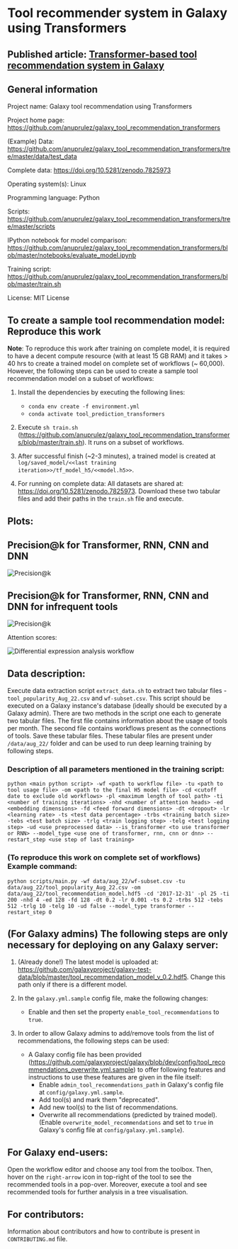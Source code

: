 # Tool recommender system in Galaxy using Transformers

## Published article: [Transformer-based tool recommendation system in Galaxy](https://doi.org/10.1186/s12859-023-05573-w)

## General information

Project name: Galaxy tool recommendation using Transformers

Project home page: https://github.com/anuprulez/galaxy_tool_recommendation_transformers

(Example) Data: https://github.com/anuprulez/galaxy_tool_recommendation_transformers/tree/master/data/test_data

Complete data: https://doi.org/10.5281/zenodo.7825973

Operating system(s): Linux

Programming language: Python

Scripts: https://github.com/anuprulez/galaxy_tool_recommendation_transformers/tree/master/scripts

IPython notebook for model comparison: https://github.com/anuprulez/galaxy_tool_recommendation_transformers/blob/master/notebooks/evaluate_model.ipynb

Training script: https://github.com/anuprulez/galaxy_tool_recommendation_transformers/blob/master/train.sh

License: MIT License

## To create a sample tool recommendation model: Reproduce this work

**Note**: To reproduce this work after training on complete model, it is required to have a decent compute resource (with at least 15 GB RAM) and it takes > 40 hrs to create a trained model on complete set of workflows (~ 60,000). However, the following steps can be used to create a sample tool recommendation model on a subset of workflows:

1. Install the dependencies by executing the following lines:
    *    `conda env create -f environment.yml`
    *    `conda activate tool_prediction_transformers`

2. Execute `sh train.sh` (https://github.com/anuprulez/galaxy_tool_recommendation_transformers/blob/master/train.sh). It runs on a subset of workflows.

3. After successful finish (~2-3 minutes), a trained model is created at `log/saved_model/<<last training iteration>>/tf_model_h5/<<model.h5>>`.
4. For running on complete data: All datasets are shared at: https://doi.org/10.5281/zenodo.7825973. Download these two tabular files and add their paths in the `train.sh` file and execute.

## Plots:

## Precision@k for Transformer, RNN, CNN and DNN

![Precision@k](https://raw.githubusercontent.com/anuprulez/galaxy_tool_recommendation_transformers/master/plots/prec_k_transformer_rnn_cnn_dnn.png "Precision@k")

## Precision@k for Transformer, RNN, CNN and DNN for infrequent tools

![Precision@k](https://raw.githubusercontent.com/anuprulez/galaxy_tool_recommendation_transformers/master/plots/prec_low_prec.png "Precision@k")

Attention scores:

![Differential expression analysis workflow](https://raw.githubusercontent.com/anuprulez/galaxy_tool_recommendation_transformers/master/plots/attention_featurecounts_1_run_2_step_40000.png "Differential expression analysis workflow")

## Data description:

Execute data extraction script `extract_data.sh` to extract two tabular files - `tool_popularity_Aug_22.csv` and `wf-subset.csv`. This script should be executed on a Galaxy instance's database (ideally should be executed by a Galaxy admin). There are two methods in the script one each to generate two tabular files. The first file contains information about the usage of tools per month. The second file contains workflows present as the connections of tools. Save these tabular files. These tabular files are present under `/data/aug_22/` folder and can be used to run deep learning training by following steps.

### Description of all parameters mentioned in the training script:

`python <main python script> -wf <path to workflow file> -tu <path to tool usage file> -om <path to the final H5 model file> -cd <cutoff date to exclude old workflows> -pl <maximum length of tool path> -ti <number of training iterations> -nhd <number of attention heads> -ed <embedding dimensions> -fd <feed forward dimensions> -dt <dropout> -lr <learning rate> -ts <test data percentage> -trbs <training batch size> -tebs <test batch size> -trlg <train logging step> -telg <test logging step> -ud <use preprocessed data> --is_transformer <to use transformer or RNN> --model_type <use one of transformer, rnn, cnn or dnn> --restart_step <use step of last training>`

### (To reproduce this work on complete set of workflows) Example command:

   `python scripts/main.py -wf data/aug_22/wf-subset.csv -tu data/aug_22/tool_popularity_Aug_22.csv -om data/aug_22/tool_recommendation_model.hdf5 -cd '2017-12-31' -pl 25 -ti 200 -nhd 4 -ed 128 -fd 128 -dt 0.2 -lr 0.001 -ts 0.2 -trbs 512 -tebs 512 -trlg 10 -telg 10 -ud false --model_type transformer --restart_step 0`

## (For Galaxy admins) The following steps are only necessary for deploying on any Galaxy server:

1. (Already done!) The latest model is uploaded at: https://github.com/galaxyproject/galaxy-test-data/blob/master/tool_recommendation_model_v_0.2.hdf5. Change this path only if there is a different model.

2. In the `galaxy.yml.sample` config file, make the following changes:
    - Enable and then set the property `enable_tool_recommendations` to `true`.

3. In order to allow Galaxy admins to add/remove tools from the list of recommendations, the following steps can be used:
    - A Galaxy config file has been provided (https://github.com/galaxyproject/galaxy/blob/dev/config/tool_recommendations_overwrite.yml.sample) to offer following features and instructions to use these features are given in the file itself:
        - Enable `admin_tool_recommendations_path` in Galaxy's config file at `config/galaxy.yml.sample`.
        - Add tool(s) and mark them "deprecated".
        - Add new tool(s) to the list of recommendations.
        - Overwrite all recommendations (predicted by trained model). (Enable `overwrite_model_recommendations` and set to `true` in Galaxy's config file at `config/galaxy.yml.sample`).

## For Galaxy end-users:

Open the workflow editor and choose any tool from the toolbox. Then, hover on the `right-arrow` icon in top-right of the tool to see the recommended tools in a pop-over. Moreover, execute a tool and see recommended tools for further analysis in a tree visualisation.

## For contributors:

Information about contributors and how to contribute is present in `CONTRIBUTING.md` file.
